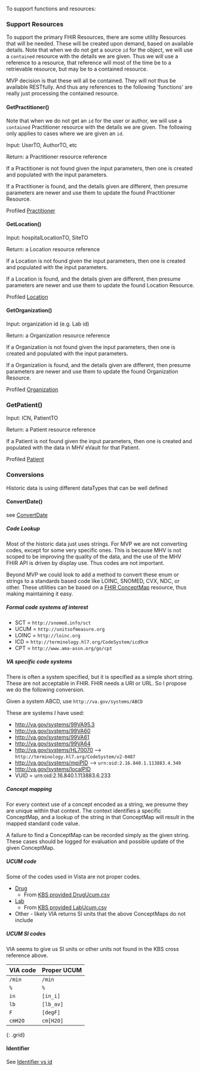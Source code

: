 
To support functions and resources:

### Support Resources

To support the primary FHIR Resources, there are some utility Resources that will be needed. These will be created upon demand, based on available details. Note that when we do not get a source `id` for the object, we will use a `contained` resource with the details we are given. Thus we will use a reference to a resource, that reference will most of the time be to a retrievable resource, but may be to a contained resource.

MVP decision is that these will all be contained. They will not thus be available RESTfully. And thus any references to the following 'functions' are really just processing the contained resource.

#### GetPractitioner()

Note that when we do not get an `id` for the user or author, we will use a `contained` Practitioner resource with the details we are given. The following only applies to cases where we are given an `id`.

Input: UserTO, AuthorTO, etc

Return: a Practitioner resource reference

If a Practitioner is not found given the input parameters, then one is created and populated with the input parameters.

If a Practitioner is found, and the details given are different, then presume parameters are newer and use them to update the found Practitioner Resource.

Profiled [Practitioner](StructureDefinition-VA.MHV.PHR.practitioner.html)

#### GetLocation()

Input: hospitalLocationTO, SiteTO

Return: a Location resource reference

If a Location is not found given the input parameters, then one is created and populated with the input parameters.

If a Location is found, and the details given are different, then presume parameters are newer and use them to update the found Location Resource.

Profiled [Location](StructureDefinition-VA.MHV.PHR.location.html)

#### GetOrganization()

Input: organization id (e.g. Lab id)

Return: a Organization resource reference

If a Organization is not found given the input parameters, then one is created and populated with the input parameters.

If a Organization is found, and the details given are different, then presume parameters are newer and use them to update the found Organization Resource.

Profiled [Organization](StructureDefinition-VA.MHV.PHR.organization.html)

### GetPatient()

Input: ICN, PatientTO

Return: a Patient resource reference

If a Patient is not found given the input parameters, then one is created and populated with the data in MHV eVault for that Patient.

Profiled [Patient](StructureDefinition-VA.MHV.PHR.patient.html)

### Conversions

Historic data is using different dataTypes that can be well defined

#### ConvertDate()

see [ConvertDate](ConvertDate.html)

##### Code Lookup

Most of the historic data just uses strings. For MVP we are not converting codes, except for some very specific ones. This is because MHV is not scoped to be improving the quality of the data, and the use of the MHV FHIR API is driven by display use. Thus codes are not important.

Beyond MVP we could look to add a method to convert these enum or strings to a standards based code like LOINC, SNOMED, CVX, NDC, or other. These utilities can be based on a [FHIR ConceptMap](http://hl7.org/fhir/conceptmap.html) resource, thus making maintaining it easy.

##### Formal code systems of interest

- SCT = `http://snomed.info/sct`
- UCUM = `http://unitsofmeasure.org`
- LOINC = `http://loinc.org`
- ICD = `http://terminology.hl7.org/CodeSystem/icd9cm`
- CPT = `http://www.ama-assn.org/go/cpt`

##### VA specific code systems

There is often a system specified, but it is specified as a simple short string. These are not acceptable in FHIR. FHIR needs a URI or URL. So I propose we do the following conversion.

Given a system ABCD, use `http://va.gov/systems/ABCD`

These are systems I have used:

- http://va.gov/systems/99VA95.3
- http://va.gov/systems/99VA60
- http://va.gov/systems/99VA61
- http://va.gov/systems/99VA64
- http://va.gov/systems/HL70070 --> `http://terminology.hl7.org/CodeSystem/v2-0487`
- http://va.gov/systems/mpiPID --> `urn:oid:2.16.840.1.113883.4.349`
- http://va.gov/systems/localPID
- VUID = urn:oid:2.16.840.1.113883.6.233

##### Concept mapping

For every context use of a concept encoded as a string, we presume they are unique within that context. The context identifies a specific ConceptMap, and a lookup of the string in that ConceptMap will result in the mapped standard code value.

A failure to find a ConceptMap can be recorded simply as the given string. These cases should be logged for evaluation and possible update of the given ConceptMap.

##### UCUM code

Some of the codes used in Vista are not proper codes.

- [Drug](ConceptMap-DrugUcumCodes.html)
  - From [KBS provided DrugUcum.csv](https://github.com/department-of-veterans-affairs/mhv-fhir-phr-mapping/blob/main/mocks/DrugUcum.csv)
- [Lab](ConceptMap-LabUcumCodes.html)
  - From [KBS provided LabUcum.csv](https://github.com/department-of-veterans-affairs/mhv-fhir-phr-mapping/blob/main/mocks/LabUcum.csv)
- Other - likely VIA returns SI units that the above ConceptMaps do not include

##### UCUM SI codes

VIA seems to give us SI units or other units not found in the KBS cross reference above.

| VIA code | Proper UCUM |
|------------|-------------|
`/min` | `/min`
`%` | `%`
`in` | `[in_i]`
`lb` | `[lb_av]`
`F` | `[degF]`
`cmH2O` | `cm[H2O]`
{: .grid}

#### Identifier

See [Identifier vs id](identifier.html)
